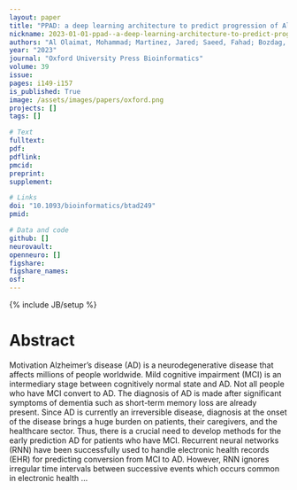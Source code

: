 ```yaml
---
layout: paper
title: "PPAD: a deep learning architecture to predict progression of Alzheimer’s disease"
nickname: 2023-01-01-ppad--a-deep-learning-architecture-to-predict-progression-of-alzheimer’s-disease
authors: "Al Olaimat, Mohammad; Martinez, Jared; Saeed, Fahad; Bozdag, Serdar; Alzheimer’s Disease Neuroimaging Initiative; "
year: "2023"
journal: "Oxford University Press Bioinformatics"
volume: 39
issue:
pages: i149-i157
is_published: True
image: /assets/images/papers/oxford.png
projects: []
tags: []

# Text
fulltext:
pdf:
pdflink:
pmcid:
preprint: 
supplement:

# Links
doi: "10.1093/bioinformatics/btad249"
pmid:

# Data and code
github: []
neurovault:
openneuro: []
figshare:
figshare_names:
osf:
---
```

{% include JB/setup %}

# Abstract

Motivation           Alzheimer’s disease (AD) is a neurodegenerative disease that affects millions of people worldwide. Mild cognitive impairment (MCI) is an intermediary stage between cognitively normal state and AD. Not all people who have MCI convert to AD. The diagnosis of AD is made after significant symptoms of dementia such as short-term memory loss are already present. Since AD is currently an irreversible disease, diagnosis at the onset of the disease brings a huge burden on patients, their caregivers, and the healthcare sector. Thus, there is a crucial need to develop methods for the early prediction AD for patients who have MCI. Recurrent neural networks (RNN) have been successfully used to handle electronic health records (EHR) for predicting conversion from MCI to AD. However, RNN ignores irregular time intervals between successive events which occurs common in electronic health …
